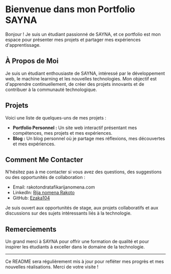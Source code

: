 # Bienvenue dans mon Portfolio SAYNA

Bonjour ! Je suis un étudiant passionné de SAYNA, et ce portfolio est mon espace pour présenter mes projets et partager mes expériences d'apprentissage.

## À Propos de Moi

Je suis un étudiant enthousiaste de SAYNA, intéressé par le développement web, le machine learning et les nouvelles technologies. Mon objectif est d'apprendre continuellement, de créer des projets innovants et de contribuer à la communauté technologique.

## Projets

Voici une liste de quelques-uns de mes projets :

- **Portfolio Personnel :** Un site web interactif présentant mes compétences, mes projets et mes expériences.
- **Blog :** Un blog personnel où je partage mes réflexions, mes découvertes et mes expériences.

## Comment Me Contacter

N'hésitez pas à me contacter si vous avez des questions, des suggestions ou des opportunités de collaboration :

- Email: rakotondratafikarijanomena.com
- LinkedIn: [Rija nomena Rakoto](https://www.linkedin.com/in/rija-nomena-rakoto-863a00232/)
- GitHub: [Ezaka104](https://github.com/Ezaka104/SAYNA-CULTUREG-PROJET1/edit/main/README.md)

Je suis ouvert aux opportunités de stage, aux projets collaboratifs et aux discussions sur des sujets intéressants liés à la technologie.

## Remerciements

Un grand merci à SAYNA pour offrir une formation de qualité et pour inspirer les étudiants à exceller dans le domaine de la technologie.

---
Ce README sera régulièrement mis à jour pour refléter mes progrès et mes nouvelles réalisations. Merci de votre visite !
